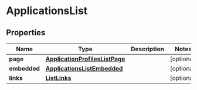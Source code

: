 

# ApplicationsList


## Properties

| Name | Type | Description | Notes |
|------------ | ------------- | ------------- | -------------|
|**page** | [**ApplicationProfilesListPage**](ApplicationProfilesListPage.md) |  |  [optional] |
|**embedded** | [**ApplicationsListEmbedded**](ApplicationsListEmbedded.md) |  |  [optional] |
|**links** | [**ListLinks**](ListLinks.md) |  |  [optional] |



